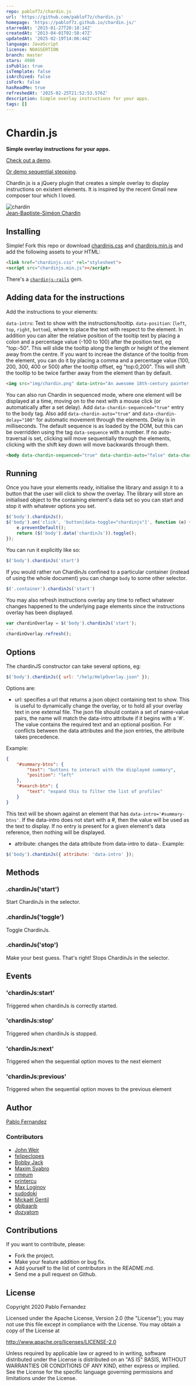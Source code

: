 ```yaml
---
repo: pablof7z/chardin.js
url: 'https://github.com/pablof7z/chardin.js'
homepage: 'https://pablof7z.github.io/chardin.js/'
starredAt: '2015-01-27T20:18:14Z'
createdAt: '2013-04-01T02:58:47Z'
updatedAt: '2025-02-19T14:06:44Z'
language: JavaScript
license: NOASSERTION
branch: master
stars: 4980
isPublic: true
isTemplate: false
isArchived: false
isFork: false
hasReadMe: true
refreshedAt: '2025-02-25T21:52:53.576Z'
description: Simple overlay instructions for your apps.
tags: []
---
```


# Chardin.js

**Simple overlay instructions for your apps.**

[Check out a demo](https://heelhook.github.io/chardin.js/).

[Or demo sequential stepping](https://heelhook.github.io/chardin.js/sequential.html).

Chardin.js is a jQuery plugin that creates a simple overlay to display instructions on existent elements. It is inspired by
the recent Gmail new composer tour which I loved.

![chardin](https://raw.github.com/heelhook/chardin.js/master/example/img/chardin.png "chardin")  
[Jean-Baptiste-Siméon Chardin](http://en.wikipedia.org/wiki/Jean-Baptiste-Sim%C3%A9on_Chardin)

## Installing

Simple! Fork this repo or download [chardinjs.css][0] and [chardinjs.min.js][1] and add the following assets to your HTML:

```HTML
<link href="chardinjs.css" rel="stylesheet">
<script src="chardinjs.min.js"></script>
```

There's a [`chardinjs-rails`](https://github.com/heelhook/chardin.js-rails) gem.


## Adding data for the instructions

Add the instructions to your elements:

`data-intro`: Text to show with the instructions/tooltip. 
`data-position`: (`left`, `top`, `right`, `bottom`), where to place the text with respect to the element.
In addition you can alter the relative position of the tooltip text by placing a colon and a percentage value (-100 to 100) after the position text, eg "top:-50". 
This will slide the tooltip along the length or height of the element away from the centre.
If you want to increae the distance of the tooltip from the element, you can do it by placing a comma and a percentage value (100, 200, 300, 400 or 500) after the tooltip offset, eg "top:0,200". This will shift the tooltip to be twice farther away from the element than by default.

```HTML
<img src="img/chardin.png" data-intro="An awesome 18th-century painter, who found beauty in everyday, common things." data-position="right" />
```

You can also run Chardin in sequenced mode, where one element will be displayed at a time, moving on to the next with a mouse click (or automatically after a set delay).
Add `data-chardin-sequenced="true"` entry to the body tag. Also add `data-chardin-auto="true"` and `data-chardin-delay="100"` for automatic movement through the elements. Delay is in milliseconds.
The default sequence is as loaded by the DOM, but this can be overridden using the tag `data-sequence` with a number. 
If no auto-traversal is set, clicking will move sequentially through the elements, clicking with the shift key down will move backwards through them.

```HTML
<body data-chardin-sequenced="true" data-chardin-auto="false" data-chardin-delay="800" >
```

## Running

Once you have your elements ready, initialise the library and assign it to a button that the user will click to show the overlay. 
The library will store an initialised object to the containing element's data set so you can start and stop it with whatever options you set.

```Javascript
$('body').chardinJs();
$('body').on('click', 'button[data-toggle="chardinjs"]', function (e) {
    e.preventDefault();
    return ($('body').data('chardinJs')).toggle();
});
````

You can run it explicitly like so:

```Javascript
$('body').chardinJs('start')
```

If you would rather run ChardinJs confined to a particular container (instead of using the whole document) you can
change `body` to some other selector.

```Javascript
$('.container').chardinJs('start')
```

You may also refresh instructions overlay any time to reflect whatever changes happened to the underlying page elements since the instructions overlay has been displayed.

```Javascript
var chardinOverlay = $('body').chardinJs('start');
...
chardinOverlay.refresh();
```

## Options

The chardinJS constructor can take several options, eg:

```Javascript
$('body').chardinJs({ url: "/help/HelpOverlay.json" });
```
Options are:

 - url: specifies a url that returns a json object containing text to show. This is useful to dynamically change the overlay, or to hold all your overlay text in one external file. 
The json file should contain a set of name-value pairs, the name will match the data-intro attribute if it begins with a '#'. The value contains the required text and an optional position.
For conflicts between the data attributes and the json entries, the attribute takes precedence.

Example:

```json
{
    "#summary-btns": {
        "text": "buttons to interact with the displayed summary",
        "position": "left"
    },
    "#search-btn": { 
        "text": "expand this to filter the list of profiles" 
    }
}
```

This text will be shown against an element that has `data-intro='#summary-btns'`. If the data-intro does not start with a #, then the value will be used as the text to display. 
If no entry is present for a given element's data reference, then nothing will be displayed.

 - attribute: changes the data attribute from data-intro to data-<as specified>.
Example:
```Javascript
$('body').chardinJs({ attribute: 'data-intro' });
```


## Methods

### .chardinJs('start')

Start ChardinJs in the selector.

### .chardinJs('toggle')

Toggle ChardinJs.

### .chardinJs('stop')

Make your best guess. That's right! Stops ChardinJs in the selector.

## Events

### 'chardinJs:start'

Triggered when chardinJs is correctly started.

### 'chardinJs:stop'

Triggered when chardinJs is stopped.

### 'chardinJs:next'

Triggered when the sequential option moves to the next element

### 'chardinJs:previous'

Triggered when the sequential option moves to the previous element

## Author

[Pablo Fernandez][2]

### Contributors

 * [John Weir](https://github.com/jweir)
 * [felipeclopes](https://github.com/felipeclopes)
 * [Bobby Jack](https://github.com/fiveminuteargument)
 * [Maxim Syabro](https://github.com/syabro)
 * [nmeum](https://github.com/nmeum)
 * [printercu](https://github.com/printercu)
 * [Max Loginov](https://github.com/maxloginov)
 * [sudodoki](https://github.com/sudodoki)
 * [Mickaël Gentil](https://github.com/yudao)
 * [gbjbaanb](https://github.com/gbjbaanb)
 * [dozyatom](https://github.com/dozyatom)


## Contributions

If you want to contribute, please:

  * Fork the project.
  * Make your feature addition or bug fix.
  * Add yourself to the list of contributors in the README.md.
  * Send me a pull request on Github.

## License

Copyright 2020 Pablo Fernandez

Licensed under the Apache License, Version 2.0 (the "License");
you may not use this file except in compliance with the License.
You may obtain a copy of the License at

http://www.apache.org/licenses/LICENSE-2.0

Unless required by applicable law or agreed to in writing, software
distributed under the License is distributed on an "AS IS" BASIS,
WITHOUT WARRANTIES OR CONDITIONS OF ANY KIND, either express or implied.
See the License for the specific language governing permissions and
limitations under the License.

 [0]: https://github.com/heelhook/chardin.js/blob/master/chardinjs.css
 [1]: https://github.com/heelhook/chardin.js/blob/master/chardinjs.min.js
 [2]: https://github.com/heelhook
